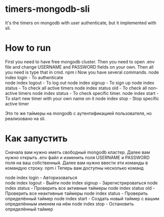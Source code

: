 # timers-mongodb-sli

  It's the timers on mongodb with user authenticate, but it implemented with sli. 
  
# How to run
  First you need to have free mongodb cluster. Then you need to open .env file and change USERNAME and PASSWORD fields on your own.
  Then all you need is type that in cmd.
    npm i
   Now you have several commands.
   node index login        - To authenticate   
   node index logout       - To log out
   node index signup       - To sign up
   node index status       - To check all active timers
   node index status old   - To check all non-active timers
   node index status <id>  - To check specific timer.
   node index start <descr>- To start new timer with your own name on it
   node index stop <id>    - Stop specific active timer
 
  Это те же таймеры на mongodb с аутентификацией пользователя, но реализовано на sli.

# Как запустить
  Сначала вам нужно иметь свободный mongodb кластер. Далее вам нужно открыть .env файл и изменить поля USERNAME и PASSWORD поля на ваш собственный.
  Далее вам нужно ввести эти команды в командую строку.
    npm i
  Теперь вам доступны несколько команд
  
   node index login          - Авторизоваться  
   node index logout         - Выйти
   node index signup         - Зарегистрироваться
   node index status         - Проверить все активные таймеры
   node index status old     - Проверить все неактивные таймеры
   node index status <id>    - Проверить определённый таймер
   node index start <descr>  - Создать новый таймер с вашим определённым именем на нём
   node index stop <id>      - Остановить определённый таймер
